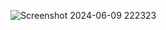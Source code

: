 
![Screenshot 2024-06-09 222323](https://github.com/macmacysan/lpms-2024/assets/108280694/8745f208-5afb-4a6f-a609-d446f3691875)
